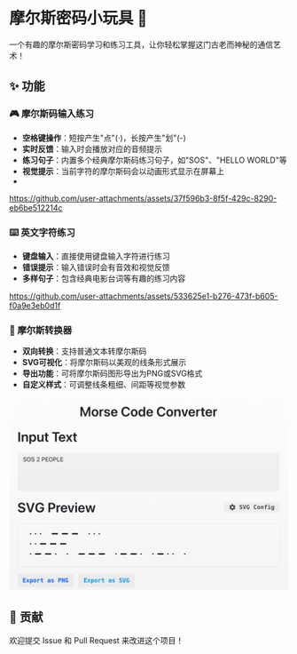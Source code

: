 # 摩尔斯密码小玩具 🎯

一个有趣的摩尔斯密码学习和练习工具，让你轻松掌握这门古老而神秘的通信艺术！

## ✨ 功能

### 🎮 摩尔斯码输入练习
- **空格键操作**：短按产生"点"(·)，长按产生"划"(-)
- **实时反馈**：输入时会播放对应的音频提示
- **练习句子**：内置多个经典摩尔斯码练习句子，如"SOS"、"HELLO WORLD"等
- **视觉提示**：当前字符的摩尔斯码会以动画形式显示在屏幕上
- 
https://github.com/user-attachments/assets/37f596b3-8f5f-429c-8290-eb6be512214c




### ⌨️ 英文字符练习
- **键盘输入**：直接使用键盘输入字符进行练习
- **错误提示**：输入错误时会有音效和视觉反馈
- **多样句子**：包含经典电影台词等有趣的练习内容

https://github.com/user-attachments/assets/533625e1-b276-473f-b605-f0a9e3eb0d1f

### 🔄 摩尔斯转换器
- **双向转换**：支持普通文本转摩尔斯码
- **SVG可视化**：将摩尔斯码以美观的线条形式展示
- **导出功能**：可将摩尔斯码图形导出为PNG或SVG格式
- **自定义样式**：可调整线条粗细、间距等视觉参数

[![export_pic](./docs/export_pic.png)](https://cjinhuo.github.io/morse/#/converter)

## 🤝 贡献

欢迎提交 Issue 和 Pull Request 来改进这个项目！
